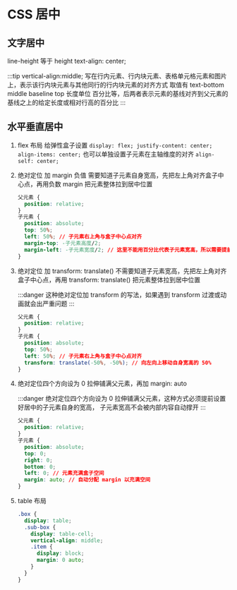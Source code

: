 # CSS 居中

## 文字居中

line-height 等于 height
text-align: center;

:::tip
vertical-align:middle; 写在行内元素、行内块元素、表格单元格元素和图片上，表示该行内块元素与其他同行的行内块元素的对齐方式
取值有 text-bottom middle baseline top 长度单位 百分比等，后两者表示元素的基线对齐到父元素的基线之上的给定长度或相对行高的百分比
:::

## 水平垂直居中

1. flex 布局
   给弹性盒子设置 `display: flex; justify-content: center; align-items: center;`
   也可以单独设置子元素在主轴维度的对齐 `align-self: center;`

2. 绝对定位 加 margin 负值
   需要知道子元素自身宽高，先把左上角对齐盒子中心点，再用负数 margin 把元素整体拉到居中位置

   ```css
   父元素 {
     position: relative;
   }
   子元素 {
     position: absolute;
     top: 50%;
     left: 50%; // 子元素右上角与盒子中心点对齐
     margin-top: -子元素高度/2;
     margin-left: -子元素宽度/2; // 这里不能用百分比代表子元素宽高，所以需要提前知道子元素宽高值
   }
   ```

3. 绝对定位 加 transform: translate()
   不需要知道子元素宽高，先把左上角对齐盒子中心点，再用 transform: translate() 把元素整体拉到居中位置

   :::danger
   这种绝对定位加 transform 的写法，如果遇到 transform 过渡或动画就会出严重问题
   :::

   ```css
   父元素 {
     position: relative;
   }
   子元素 {
     position: absolute;
     top: 50%;
     left: 50%; // 子元素右上角与盒子中心点对齐
     transform: translate(-50%, -50%); // 向左向上移动自身宽高的 50%
   }
   ```

4. 绝对定位四个方向设为 0 拉伸铺满父元素，再加 margin: auto

   :::danger
   绝对定位四个方向设为 0 拉伸铺满父元素，这种方式必须提前设置好居中的子元素自身的宽高，
   子元素宽高不会被内部内容自动撑开
   :::

   ```css
   父元素 {
     position: relative;
   }
   子元素 {
     position: absolute;
     top: 0;
     right: 0;
     bottom: 0;
     left: 0; // 元素充满盒子空间
     margin: auto; // 自动分配 margin 以充满空间
   }
   ```

5. table 布局

   ```scss
   .box {
     display: table;
     .sub-box {
       display: table-cell;
       vertical-align: middle;
       .item {
         display: block;
         margin: 0 auto;
       }
     }
   }
   ```
